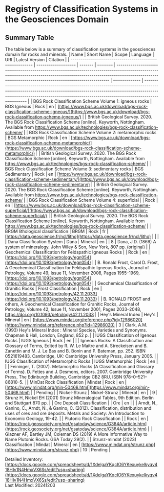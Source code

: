 # Registry of Classification Systems in the Geosciences Domain

## Summary Table
The table below is a summary of classification systems in the geosciences domain for rocks and minerals.
| Name                                                       | Short Name           | Scope   | Language | URI                                                                                                                                                                                                                                    | Latest Version | Citation                                                                                                                                                                                                                                                     |
| ---------------------------------------------------------- | -------------------- | ------- | -------- | -------------------------------------------------------------------------------------------------------------------------------------------------------------------------------------------------------------------------------------- | -------------- | ------------------------------------------------------------------------------------------------------------------------------------------------------------------------------------------------------------------------------------------------------------ |
| BGS Rock Classification Scheme Volume 1: igneous rocks     | BGS Igneous          | Rock    | en       | [](https://www.bgs.ac.uk/download/bgs-rock-classification-scheme-igneous/)[https://www.bgs.ac.uk/download/bgs-rock-classification-scheme-igneous/](https://www.bgs.ac.uk/download/bgs-rock-classification-scheme-igneous/)             |                | British Geological Survey. 2020. The BGS Rock Classification Scheme [online]. Keyworth, Nottingham. Available from https://www.bgs.ac.uk/technologies/bgs-rock-classification-scheme/                                                                        |
| BGS Rock Classification Scheme Volume 2: metamorphic rocks | BGS Metamorphic      | Rock    | en       | [](https://www.bgs.ac.uk/download/bgs-rock-classification-scheme-metamorphic/)[https://www.bgs.ac.uk/download/bgs-rock-classification-scheme-metamorphic/](https://www.bgs.ac.uk/download/bgs-rock-classification-scheme-metamorphic/) |                | British Geological Survey. 2020. The BGS Rock Classification Scheme [online]. Keyworth, Nottingham. Available from https://www.bgs.ac.uk/technologies/bgs-rock-classification-scheme/                                                                        |
| BGS Rock Classification Scheme Volume 3: sedimentary rocks | BGS Sedimentary      | Rock    | en       | [](https://www.bgs.ac.uk/download/bgs-rock-classification-scheme-sedimentary/)[https://www.bgs.ac.uk/download/bgs-rock-classification-scheme-sedimentary/](https://www.bgs.ac.uk/download/bgs-rock-classification-scheme-sedimentary/) |                | British Geological Survey. 2020. The BGS Rock Classification Scheme [online]. Keyworth, Nottingham. Available from https://www.bgs.ac.uk/technologies/bgs-rock-classification-scheme/                                                                        |
| BGS Rock Classification Scheme Volume 4: superficial       |                      | Rock    | en       | [](https://www.bgs.ac.uk/download/bgs-rock-classification-scheme-superficial/)[https://www.bgs.ac.uk/download/bgs-rock-classification-scheme-superficial/](https://www.bgs.ac.uk/download/bgs-rock-classification-scheme-superficial/) |                | British Geological Survey. 2020. The BGS Rock Classification Scheme [online]. Keyworth, Nottingham. Available from https://www.bgs.ac.uk/technologies/bgs-rock-classification-scheme/                                                                        |
| BRGM lithological classification                           | BRGM                 | Rock    | fr       | [https://data.geoscience.fr/ncl/litho](https://data.geoscience.fr/ncl/litho)                                                                                                                                                           |                |                                                                                                                                                                                                                                                              |
| Dana Classification System                                 | Dana                 | Mineral | en       |                                                                                                                                                                                                                                        | 8              | Dana, J.D. (1868) A system of mineralogy. John Wiley & Son, New York, 807 pp. (original)                                                                                                                                                                     |
| Geochemical Classification for Feldspathic Igneous Rocks   |                      | Rock    | en       | [https://doi.org/10.1093/petrology/egn054](https://doi.org/10.1093/petrology/egn054)                                                                                                                                                   |                | B. Ronald Frost, Carol D. Frost, A Geochemical Classification for Feldspathic Igneous Rocks, Journal of Petrology, Volume 49, Issue 11, November 2008, Pages 1955–1969, [https://doi.org/10.1093/petrology/egn054](https://doi.org/10.1093/petrology/egn054) |
| Geochemical Classification of Granitic Rocks               | Frost Classification | Rock    | en       | [https://doi.org/10.1093/petrology/42.11.2033](https://doi.org/10.1093/petrology/42.11.2033)                                                                                                                                           |                | B. RONALD FROST and others, A Geochemical Classification for Granitic Rocks, Journal of Petrology, Volume 42, Issue 11, November 2001, Pages 2033–2048, https://doi.org/10.1093/petrology/42.11.2033                                                         |
| Hey's Mineral Index                                        | Hey's                | Mineral | en       | [https://www.mindat.org/reference.php?id=12986020](https://www.mindat.org/reference.php?id=12986020)                                                                                                                                   | 3              | Clark, A.M. (1993) Hey's Mineral Index : Mineral Species, Varieties and Synonyms. Chapman & Hall, London, England, 852 p.                                                                                                                                    |
| IUGS Classification of Igenous Rocks                       | IUGS Igneous         | Rock    | en       |                                                                                                                                                                                                                                        |                | Igneous Rocks: A Classification and Glossary of Terms, Edited by R. W. Le Maitre and A. Streckeisen and B. Zanettin and M. J. Le Bas and B. Bonin and P. Bateman, pp. 252. ISBN 0521619483. Cambridge, UK: Cambridge University Press, January 2005.         |
| IUGS Classification of Metamorphic Rocks                   | IUGS Metamorphic     | Rock    | en       |                                                                                                                                                                                                                                        |                | Feininger, T. (2007). Metamorphic Rocks (A Classification and Glossary of Terms). D. Fettes and J. Desmons, editors. 2007. Cambridge University Press, The Edinburgh Building, Cambridge CB2 8RU, ISBN 978–0–521–86810–5.                                    |
| MinDat Rock Classification                                 | Mindat               | Rock    | en       | [https://www.mindat.org/min-50468.html](https://www.mindat.org/min-50468.html)                                                                                                                                                         |                | Pending                                                                                                                                                                                                                                                      |
| Nickel-Strunz                                              | Nickel-Strunz        | Mineral | en       |                                                                                                                                                                                                                                        | 9              | Strunz H, Nickel EH (2001) Strunz Mineralogical Tables, 9th Edition. Berlin and Stuttgart 870 pp.                                                                                                                                                            |
| Ore Deposit Classification                                 |                      | Ore     | en       |                                                                                                                                                                                                                                        |                | Arndt, N., Ganino, C., Arndt, N., & Ganino, C. (2012). Classification, distribution and uses of ores and ore deposits. Metals and Society: An Introduction to Economic Geology, 19-42.                                                                       |
| Plutonic Rock Classification                               |                      | Rock    | en       | [https://rock.geosociety.org/net/gsatoday/science/G384A/article.htm](https://rock.geosociety.org/net/gsatoday/science/G384A/article.htm)                                                                                               |                | Glazner AF, Bartley JM, Coleman DS (2019) A More Informative Way to Name Plutonic Rocks. GSA Today 29(2).                                                                                                                                                    |
| Strunz-mindat (2023) Classification                        | Mindat               | Mineral | en       | [https://www.mindat.org/strunz.php](https://www.mindat.org/strunz.php)                                                                                                                                                                 | 10             | Pending                                                                                                                                                                                                                                                      |


Detailed Inventory: [https://docs.google.com/spreadsheets/d/1XdeIgaYKqcIO6YKexuykelkyqv418HIv1N4HmxVX6Ss/edit?usp=sharing](https://docs.google.com/spreadsheets/d/1XdeIgaYKqcIO6YKexuykelkyqv418HIv1N4HmxVX6Ss/edit?usp=sharing)  
Last Modified: 20241203
